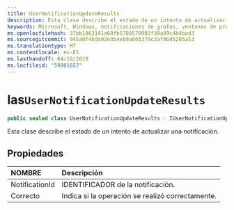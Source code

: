 ```yaml
---
title: UserNotificationUpdateResults
description: Esta clase describe el estado de un intento de actualizar una notificación.
keywords: Microsoft, Windows, notificaciones de grafos, ventanas de procedimientos
ms.openlocfilehash: 37bb1863141a68fb5788570903f30a89c4b4bad3
ms.sourcegitcommit: 945a0f4bda02e3b4eb9a665379c2af9bd5285a53
ms.translationtype: MT
ms.contentlocale: es-ES
ms.lasthandoff: 04/18/2019
ms.locfileid: "59801657"
---
```

# <a name="class-usernotificationupdateresults"></a>las`UserNotificationUpdateResults`
```C#
public sealed class UserNotificationUpdateResults : IUserNotificationUpdateResults
```

Esta clase describe el estado de un intento de actualizar una notificación.

## <a name="properties"></a>Propiedades

|NOMBRE | Descripción |
|:-- |:-- |
|NotificationId |IDENTIFICADOR de la notificación.|
|Correcto |Indica si la operación se realizó correctamente.| 
